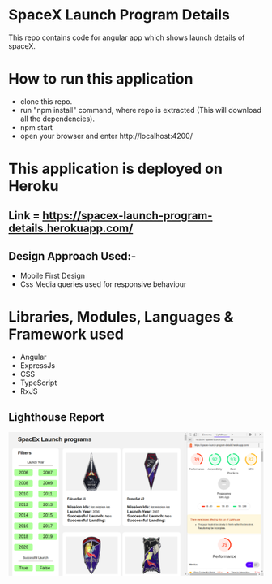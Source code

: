 # SpaceX Launch Program Details
This repo contains code for angular app which shows launch details of spaceX.

# How to run this application
 * clone this repo.
 * run "npm install" command, where repo is extracted (This will download all the dependencies).
 * npm start
 * open your browser and enter http://localhost:4200/

# This application is deployed on Heroku
## Link = https://spacex-launch-program-details.herokuapp.com/

## Design Approach Used:-
* Mobile First Design 
* Css Media queries used for responsive behaviour

# Libraries, Modules, Languages & Framework used
  * Angular
  * ExpressJs
  * CSS
  * TypeScript
  * RxJS
  

## Lighthouse Report
![Light House Data](https://github.com/ashutoshraj01/spaceX-launch-program-detail/blob/master/Screenshot%20from%202020-11-09%2017-05-05.png)
